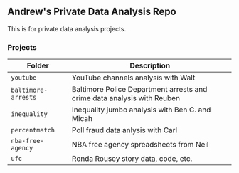 ## Andrew's Private Data Analysis Repo

This is for private data analysis projects.

### Projects

Folder | Description
---|---------
`youtube` | YouTube channels analysis with Walt
`baltimore-arrests` | Baltimore Police Department arrests and crime data analysis with Reuben
`inequality` | Inequality jumbo analysis with Ben C. and Micah
`percentmatch` | Poll fraud data anlysis with Carl
`nba-free-agency` | NBA free agency spreadsheets from Neil
`ufc` | Ronda Rousey story data, code, etc.
